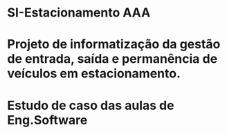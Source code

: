 # SI-Estacionamento AAA
# Projeto de informatização da gestão de entrada, saída e permanência de veículos em estacionamento.
# Estudo de caso das aulas de Eng.Software
